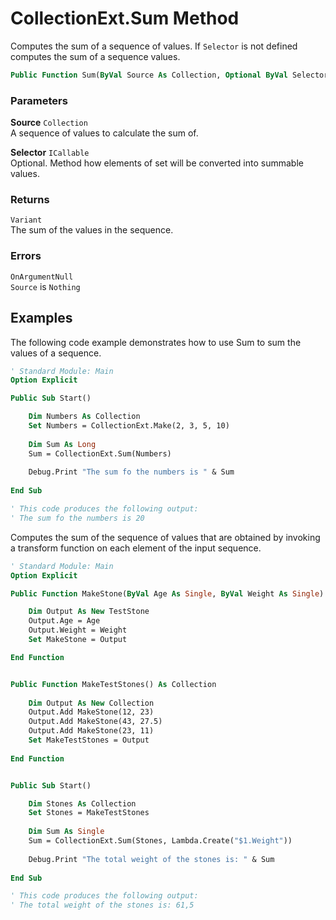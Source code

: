 # CollectionExt.Sum Method

Computes the sum of a sequence of values. If `Selector` is not defined computes the sum of a sequence values.

```vb
Public Function Sum(ByVal Source As Collection, Optional ByVal Selector As ICallable) As Variant
```

### Parameters

**Source** `Collection` <br>
A sequence of values to calculate the sum of.

**Selector** `ICallable` <br>
Optional. Method how elements of set will be converted into summable values.

### Returns

`Variant` <br>
The sum of the values in the sequence.

### Errors

`OnArgumentNull` <br>
`Source` is `Nothing`

## Examples

The following code example demonstrates how to use Sum to sum the values of a sequence.

```vb
' Standard Module: Main
Option Explicit

Public Sub Start()

    Dim Numbers As Collection
    Set Numbers = CollectionExt.Make(2, 3, 5, 10)
    
    Dim Sum As Long
    Sum = CollectionExt.Sum(Numbers)
    
    Debug.Print "The sum fo the numbers is " & Sum
    
End Sub

' This code produces the following output:
' The sum fo the numbers is 20
```

Computes the sum of the sequence of values that are obtained by invoking a transform function on each element of the input sequence.

```vb
' Standard Module: Main
Option Explicit

Public Function MakeStone(ByVal Age As Single, ByVal Weight As Single) As TestStone

    Dim Output As New TestStone
    Output.Age = Age
    Output.Weight = Weight
    Set MakeStone = Output

End Function


Public Function MakeTestStones() As Collection
    
    Dim Output As New Collection
    Output.Add MakeStone(12, 23)
    Output.Add MakeStone(43, 27.5)
    Output.Add MakeStone(23, 11)
    Set MakeTestStones = Output
    
End Function


Public Sub Start()

    Dim Stones As Collection
    Set Stones = MakeTestStones
    
    Dim Sum As Single
    Sum = CollectionExt.Sum(Stones, Lambda.Create("$1.Weight"))
    
    Debug.Print "The total weight of the stones is: " & Sum
    
End Sub

' This code produces the following output:
' The total weight of the stones is: 61,5
```

